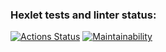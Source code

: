 ### Hexlet tests and linter status:
[![Actions Status](https://github.com/maxunov95/java-project-61/workflows/hexlet-check/badge.svg)](https://github.com/maxunov95/java-project-61/actions)
[![Maintainability](https://api.codeclimate.com/v1/badges/f53510615af1af267d42/maintainability)](https://codeclimate.com/github/maxunov95/java-project-61/maintainability)
